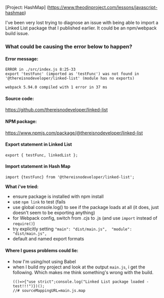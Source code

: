 
[Project: HashMap] (https://www.theodinproject.com/lessons/javascript-hashmap)


I've been very lost trying to diagnose an issue with being able to import a Linked List package that I published earlier. It could be an npm/webpack build issue.

### What could be causing the error below to happen?

#### 	Error message: 
```
ERROR in ./src/index.js 8:25-33
export 'testFunc' (imported as 'testFunc') was not found in '@thereisnodeveloper/linked-list' (module has no exports)

webpack 5.94.0 compiled with 1 error in 37 ms
```

#### Source code:
https://github.com/thereisnodeveloper/linked-list
#### NPM package:
https://www.npmjs.com/package/@thereisnodeveloper/linked-list

#### Export statement in Linked List
`export { testFunc, linkedList };`

#### Import statement in Hash Map
`import {testFunc} from '@thereisnodeveloper/linked-list';`


**What i've tried:**
 - ensure package is installed with npm install
- use `npm link` to test (fails
- use global console.log() to see if the package loads at all (it does, just doesn't seem to be exporting anything)
- for Webpack config, switch from .cjs to .js (and use `import` instead of `require()`)
- try explicitly setting `"main": "dist/main.js",  "module": "dist/main.js",`
- default and named export formats

#### Where I guess problems could lie:
 - how I'm using/not using Babel
 - when I build my project and look at the output `main.js`, i get the following. Which makes me think something's wrong with the build. 
	```
	(()=>{"use strict";console.log("Linked List package loaded - test!!!")})();
	//# sourceMappingURL=main.js.map
	```


